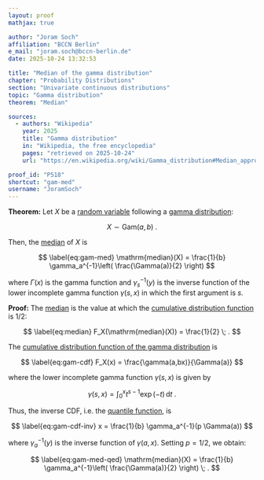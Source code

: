 ```yaml
---
layout: proof
mathjax: true

author: "Joram Soch"
affiliation: "BCCN Berlin"
e_mail: "joram.soch@bccn-berlin.de"
date: 2025-10-24 13:32:53

title: "Median of the gamma distribution"
chapter: "Probability Distributions"
section: "Univariate continuous distributions"
topic: "Gamma distribution"
theorem: "Median"

sources:
  - authors: "Wikipedia"
    year: 2025
    title: "Gamma distribution"
    in: "Wikipedia, the free encyclopedia"
    pages: "retrieved on 2025-10-24"
    url: "https://en.wikipedia.org/wiki/Gamma_distribution#Median_approximations_and_bounds"

proof_id: "P518"
shortcut: "gam-med"
username: "JoramSoch"
---
```



**Theorem:** Let $X$ be a [random variable](/D/rvar) following a [gamma distribution](/D/gam):

$$ \label{eq:gam}
X \sim \mathrm{Gam}(a, b) \; .
$$

Then, the [median](/D/med) of $X$ is

$$ \label{eq:gam-med}
\mathrm{median}(X) = \frac{1}{b} \gamma_a^{-1}\left( \frac{\Gamma(a)}{2} \right)
$$

where $\Gamma(x)$ is the gamma function and $\gamma_s^{-1}(y)$ is the inverse function of the lower incomplete gamma function $\gamma(s,x)$ in which the first argument is $s$.


**Proof:** The [median](/D/med) is the value at which the [cumulative distribution function](/D/cdf) is $1/2$:

$$ \label{eq:median}
F_X(\mathrm{median}(X)) = \frac{1}{2} \; .
$$

The [cumulative distribution function of the gamma distribution](/P/gam-cdf) is

$$ \label{eq:gam-cdf}
F_X(x) = \frac{\gamma(a,bx)}{\Gamma(a)}
$$

where the lower incomplete gamma function $\gamma(s,x)$ is given by

$$ \label{eq:low-inc-gam-fct}
\gamma(s,x) = \int_0^x t^{s-1} \exp(-t) \, \mathrm{d}t \; .
$$

Thus, the inverse CDF, i.e. the [quantile function](/D/qf), is

$$ \label{eq:gam-cdf-inv}
x = \frac{1}{b} \gamma_a^{-1}(p \Gamma(a))
$$

where $\gamma_a^{-1}(y)$ is the inverse function of $\gamma(a,x)$. Setting $p = 1/2$, we obtain:

$$ \label{eq:gam-med-qed}
\mathrm{median}(X) = \frac{1}{b} \gamma_a^{-1}\left( \frac{\Gamma(a)}{2} \right) \; .
$$